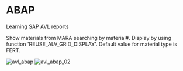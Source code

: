 # ABAP
Learning SAP AVL reports

Show materials from MARA searching by material#. Display by using function 'REUSE_ALV_GRID_DISPLAY'. Default value for material type is FERT.

![avl_abap](https://user-images.githubusercontent.com/68491092/119153823-ddb9f100-ba51-11eb-9410-4da06e1ca7e1.PNG)
![avl_abap_02](https://user-images.githubusercontent.com/68491092/119154071-1d80d880-ba52-11eb-910a-06c7c4c0c105.PNG)


